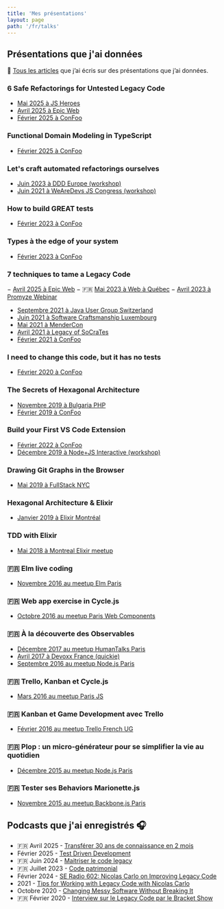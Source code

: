 ```yaml
---
title: 'Mes présentations'
layout: page
path: '/fr/talks'
---
```


## Présentations que j'ai données

🎩 [Tous les articles](/fr/tags/talk/) que j’ai écris sur des présentations que j’ai données.

### 6 Safe Refactorings for Untested Legacy Code

- [Mai 2025 à JS Heroes](https://youtu.be/Ao4f1rYRHa0?si=_wuufsY5AZ6ZQMZ_)
- [Avril 2025 à Epic Web](https://www.epicweb.dev/talks/6-safe-refactorings-for-untested-legacy-code)
- [Février 2025 à ConFoo](https://confoo.ca/en/2025/session/6-safe-refactorings-for-untested-legacy-code)

### Functional Domain Modeling in TypeScript

- [Février 2025 à ConFoo](https://confoo.ca/en/2025/session/functional-domain-modeling-in-typescript)

### Let's craft automated refactorings ourselves

- [Juin 2023 à DDD Europe (workshop)](https://2023.dddeurope.com/program/lets-craft-automated-refactorings-ourselves/)
- [Juin 2021 à WeAreDevs JS Congress (workshop)](https://understandlegacycode.com/assets/talks/build-vscode-extension-slides.pdf)

### How to build GREAT tests

- [Février 2023 à ConFoo](https://confoo.ca/en/2023/session/how-to-build-great-tests)

### Types à the edge of your system

- [Février 2023 à ConFoo](https://confoo.ca/en/2023/session/types-at-the-edge-of-your-system)

### 7 techniques to tame a Legacy Code

− [Avril 2025 à Epic Web](https://www.epicweb.dev/talks/4-techniques-to-tame-a-legacy-codebase)
− 🇫🇷 [Mai 2023 à Web à Québec](https://youtu.be/N4D30sh0ng4)
− [Avril 2023 à Promyze Webinar](https://youtu.be/zd9gt71fbrU)

- [Septembre 2021 à Java User Group Switzerland](https://youtu.be/ZmnI1cuS02k)
- [Juin 2021 à Software Craftsmanship Luxembourg](https://youtu.be/sAbvS7nQtQ8)
- [Mai 2021 à MenderCon](https://youtu.be/6KUUbV0NcA8)
- [Avril 2021 à Legacy of SoCraTes](https://www.youtube.com/watch?v=f3B8CqL1Pbg)
- [Février 2021 à ConFoo](https://confoo.ca/en/yul2021/session/7-techniques-to-regain-control-of-a-legacy-codebase)

### I need to change this code, but it has no tests

- [Février 2020 à ConFoo](https://confoo.ca/en/yul2020/session/i-need-to-change-this-code-but-it-has-no-test)

### The Secrets of Hexagonal Architecture

- [Novembre 2019 à Bulgaria PHP](https://youtu.be/iQE_XDJVAZA)
- [Février 2019 à ConFoo](https://confoo.ca/en/yul2019/session/the-secrets-of-hexagonal-architecture)

### Build your First VS Code Extension

- [Février 2022 à ConFoo](https://confoo.ca/en/2022/session/let-s-build-your-own-vs-code-automated-refactorings)
- [Décembre 2019 à Node+JS Interactive (workshop)](/en/2019/12/workshop-build-vscode-extension/)

### Drawing Git Graphs in the Browser

- [Mai 2019 à FullStack NYC](/en/2019/06/drawing-git-graphs-browser/)

### Hexagonal Architecture & Elixir

- [Janvier 2019 à Elixir Montréal](https://youtu.be/sdM1KkjtCe8)

### TDD with Elixir

- [Mai 2018 à Montreal Elixir meetup](https://youtu.be/HlGaHZWqItU)

### 🇫🇷 Elm live coding

- [Novembre 2016 au meetup Elm Paris](https://youtu.be/uy0gV-XGuuY)

### 🇫🇷 Web app exercise in Cycle.js

- [Octobre 2016 au meetup Paris Web Components](https://youtu.be/962HNnLggQE)

### 🇫🇷 À la découverte des Observables

- [Décembre 2017 au meetup HumanTalks Paris](https://youtu.be/JSeOF5UiayY)
- [Avril 2017 à Devoxx France (quickie)](https://youtu.be/ocgVSQhashY)
- [Septembre 2016 au meetup Node.js Paris](https://youtu.be/qxAnB1035_o)

### 🇫🇷 Trello, Kanban et Cycle.js

- [Mars 2016 au meetup Paris JS](https://youtu.be/8fHo34Ah6B0)

### 🇫🇷 Kanban et Game Development avec Trello

- [Février 2016 au meetup Trello French UG](https://youtu.be/4P-mfUew8MQ)

### 🇫🇷 Plop : un micro-générateur pour se simplifier la vie au quotidien

- [Décembre 2015 au meetup Node.js Paris](https://youtu.be/1GyoY6V-0ss)

### 🇫🇷 Tester ses Behaviors Marionette.js

- [Novembre 2015 au meetup Backbone.js Paris](https://youtu.be/0VHW_7PyjBw?t=1702)

## Podcasts que j'ai enregistrés 🎧

- 🇫🇷 Avril 2025 - [Transférer 30 ans de connaissance en 2 mois](https://podcast.ausha.co/stb/1)
- Février 2025 - [Test Driven Development](https://youtu.be/r-fxYaHDVBQ?si=V0cVjRd64bqCn6YT)
- 🇫🇷 Juin 2024 - [Maitriser le code legacy](https://podcast.ausha.co/tech-lead-corner-3/nicolas-carlo-maitriser-le-code-legacy)
- 🇫🇷 Juillet 2023 - [Code patrimonial](https://baladoquebec.ca/visual-studio-talk-show/0281-nicolas-carlo-code-patrimonial)
- Février 2024 - [SE Radio 602: Nicolas Carlo on Improving Legacy Code](https://se-radio.net/2024/02/se-radio-602-nicolas-carlo-on-improving-legacy-code/)
- 2021 - [Tips for Working with Legacy Code with Nicolas Carlo](https://www.codewithjason.com/podcast/9478269-046-tips-for-working-with-legacy-code-with-nicolas-carlo/)
- Octobre 2020 - [Changing Messy Software Without Breaking It](https://maintainable.fm/episodes/nicolas-carlo-changing-messy-software-without-breaking-it)
- 🇫🇷 Février 2020 - [Interview sur le Legacy Code par le Bracket Show](https://youtu.be/an59283vJgg)
